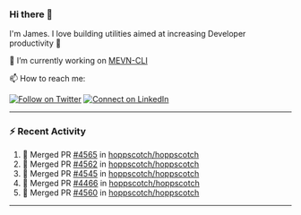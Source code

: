 ### Hi there 👋

I'm James. I love building utilities aimed at increasing Developer productivity :raised_hands: 

🔭 I’m currently working on [MEVN-CLI](https://github.com/madlabsinc/mevn-cli)

📫 How to reach me:

[![Follow on Twitter](https://img.shields.io/badge/--twitter?label=Twitter&logo=Twitter&style=social)](https://twitter.com/james_madhacks) [![Connect on LinkedIn](https://img.shields.io/badge/--linkedin?label=LinkedIn&logo=LinkedIn&style=social)](https://www.linkedin.com/in/jamesgeorge007)

---

### :zap: Recent Activity

<!--START_SECTION:activity-->
1. 🎉 Merged PR [#4565](https://github.com/hoppscotch/hoppscotch/pull/4565) in [hoppscotch/hoppscotch](https://github.com/hoppscotch/hoppscotch)
2. 🎉 Merged PR [#4562](https://github.com/hoppscotch/hoppscotch/pull/4562) in [hoppscotch/hoppscotch](https://github.com/hoppscotch/hoppscotch)
3. 🎉 Merged PR [#4545](https://github.com/hoppscotch/hoppscotch/pull/4545) in [hoppscotch/hoppscotch](https://github.com/hoppscotch/hoppscotch)
4. 🎉 Merged PR [#4466](https://github.com/hoppscotch/hoppscotch/pull/4466) in [hoppscotch/hoppscotch](https://github.com/hoppscotch/hoppscotch)
5. 🎉 Merged PR [#4560](https://github.com/hoppscotch/hoppscotch/pull/4560) in [hoppscotch/hoppscotch](https://github.com/hoppscotch/hoppscotch)
<!--END_SECTION:activity-->

---

<!--
**jamesgeorge007/jamesgeorge007** is a ✨ _special_ ✨ repository because its `README.md` (this file) appears on your GitHub profile.

Here are some ideas to get you started:

- 🌱 I’m currently learning ...
- 👯 I’m looking to collaborate on ...
- 🤔 I’m looking for help with ...
- 💬 Ask me about ...
- 😄 Pronouns: ...
- ⚡ Fun fact: ...
-->
